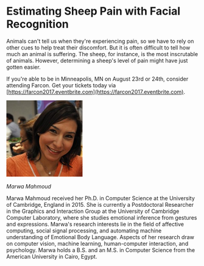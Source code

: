 # Estimating Sheep Pain with Facial Recognition

Animals can't tell us when they're experiencing pain, so we have to rely on other cues to help treat their discomfort. But it is often difficult to tell how much an animal is suffering. The sheep, for instance, is the most inscrutable of animals. However, determining a sheep's level of pain might have just gotten easier.

If you're able to be in Minneapolis, MN on August 23rd or 24th, consider attending Farcon.  Get your tickets today via [https://farcon2017.eventbrite.com](https://farcon2017.eventbrite.com).

<div class="row">
        <div class="col-xs-12 col-sm-3">
                <img alt="Marwa Mahmoud" src="src-estimating-sheep-pain-with-facial-recognition/marwa-mahmoud.jpg" />
                <br/>
                <p><i>Marwa Mahmoud</i></p>
        </div>
        <div class="col-xs-12 col-sm-9">
		Marwa Mahmoud received her Ph.D. in Computer Science at the University of Cambridge, England in 2015. She is currently a Postdoctoral Researcher in the Graphics and Interaction Group at the University of Cambridge Computer Laboratory, where she studies emotional inference from gestures and expressions. Marwa's research interests lie in the field of affective computing, social signal processing, and automating machine understanding of Emotional Body Language. Aspects of her research draw on computer vision, machine learning, human-computer interaction, and psychology. Marwa holds a B.S. and an M.S. in Computer Science from the American University in Cairo, Egypt.
        </div>
</div>

